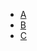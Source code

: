 <!-- TITLE: Mining -->
<!-- SUBTITLE: Summary of Mining -->

* [A](mining/A)
* [B](mining/B)
* [C](mining/C)